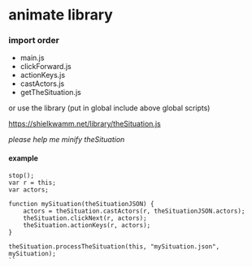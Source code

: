# animate library

### import order

* main.js
* clickForward.js
* actionKeys.js
* castActors.js
* getTheSituation.js

or use the library (put in global include above global scripts)

https://shielkwamm.net/library/theSituation.js

*please help me minify theSituation*

#### example
```
stop();
var r = this;
var actors;

function mySituation(theSituationJSON) {
	actors = theSituation.castActors(r, theSituationJSON.actors);
	theSituation.clickNext(r, actors);
	theSituation.actionKeys(r, actors);
}

theSituation.processTheSituation(this, "mySituation.json", mySituation);
``
